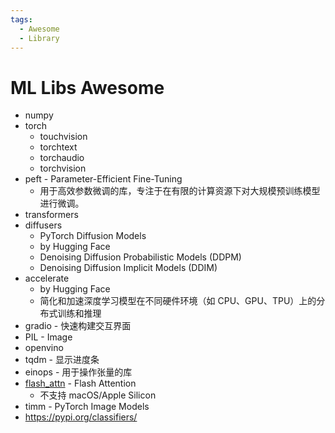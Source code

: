 ```yaml
---
tags:
  - Awesome
  - Library
---
```


# ML Libs Awesome

- numpy
- torch
  - touchvision
  - torchtext
  - torchaudio
  - torchvision
- peft - Parameter-Efficient Fine-Tuning
  - 用于高效参数微调的库，专注于在有限的计算资源下对大规模预训练模型进行微调。
- transformers
- diffusers
  - PyTorch Diffusion Models
  - by Hugging Face
  - Denoising Diffusion Probabilistic Models (DDPM)
  - Denoising Diffusion Implicit Models (DDIM)
- accelerate
  - by Hugging Face
  - 简化和加速深度学习模型在不同硬件环境（如 CPU、GPU、TPU）上的分布式训练和推理
- gradio - 快速构建交互界面
- PIL - Image
- openvino
- tqdm - 显示进度条
- einops - 用于操作张量的库
- [flash_attn](https://github.com/Dao-AILab/flash-attention) - Flash Attention
  - 不支持 macOS/Apple Silicon
- timm - PyTorch Image Models
- https://pypi.org/classifiers/
